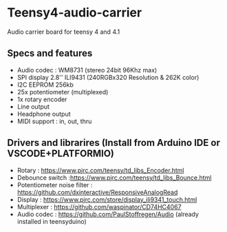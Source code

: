 # Teensy4-audio-carrier

Audio carrier board for teensy 4 and 4.1

## Specs and features

* Audio codec : WM8731 (stereo 24bit 96Khz max)
* SPI display 2.8'' ILI9431 (240RGBx320 Resolution & 262K color)
* I2C EEPROM 256kb
* 25x potentiometer (multiplexed)
* 1x rotary encoder
* Line output
* Headphone output
* MIDI support : in, out, thru

## Drivers and librarires (Install from Arduino IDE or VSCODE+PLATFORMIO)

* Rotary : https://www.pjrc.com/teensy/td_libs_Encoder.html
* Debounce switch :https://www.pjrc.com/teensy/td_libs_Bounce.html
* Potentiometer noise filter : https://github.com/dxinteractive/ResponsiveAnalogRead
* Display : https://www.pjrc.com/store/display_ili9341_touch.html
* Multiplexer : https://github.com/waspinator/CD74HC4067
* Audio codec : https://github.com/PaulStoffregen/Audio (already installed in teensyduino)
